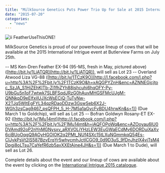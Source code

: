 ```yaml
---
title: "MilkSource Genetics Puts Power Trio Up for Sale at 2015 International Intrigue Event"
date: "2015-07-20"
categories: 
  - "news"
---
```


![ii FeatherUseThisONE!](http://milk-source.local/wp-content/uploads/2015/07/ii-FeatherUseThisONE-1024x731.jpg)

MilkSource Genetics is proud of our powerhouse lineup of cows that will be available at the 2015 International Intrigue event at Butlerview Farms on July 25th.

\-- MS Ken-Dren Feather EX-94 (95-MS, fresh in May, pictured above) ([http://bit.ly/1LiATQR](http://bit.ly/1LiATQR)), will sell as Lot 23 -- Overland Atwood Liza VG-88 ([http://bit.ly/1TCzK9O](http://l.facebook.com/l.php?u=http%3A%2F%2Fbit.ly%2F1TCzK9O&h=xAQGPYZnH&enc=AZNNEGjcjtoc_SzJA_S1HiZEhKlTb-Zi1fhZYh88ishcuhi6hqOFY-Py-U9bGu5n1oF7wtwk7SLBFSqdJRzG0hAuvMHGSFMcUJgM-QNNkpD9eElfxiIUJXcWsECiQ-TuTyNw-X2TJq5WItEgFYL34qzRDaoDDzw3GswSeb6X2J-WGh3zsCag9467_psQFPH_5_H-7M5a1aGycFvBDU4hrwKn&s=1)) (Due March 1 to Goldchip), will sell as Lot 25 -- Bofran Goldwyn Rosany-ET EX-92 ([http://bit.ly/1Mu14mt](http://l.facebook.com/l.php?u=http%3A%2F%2Fbit.ly%2F1Mu14mt&h=iAQFOPoWq&enc=AZOoyau6IU0DVAmd92oP2nYnMGNysxv_aRXVOLjYHzLEW3EuGWaECdMv6DORDuiXaXv6ciBUoOqgQ9AOyHGOIOK2q2PMt_NUf4SXc15tLXuNGmmkqQ54Es-CIJykPsVt2IS587BzvErqYr5whycmhJctICGO9_0d9D3uS_9fDnJhzlX4viTsM4Dpgj8oLTsu7CaYefR6zb5avXXEtAjne4JH&s=1)) (Due March 1 to Dude), will sell as Lot 26.

Complete details about the event and our lineup of cows are available about the event by clicking on the [International Intrigue 2015 catalogue](http://bit.ly/1HsaqxF).
